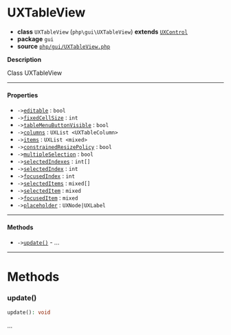 # UXTableView

- **class** `UXTableView` (`php\gui\UXTableView`) **extends** [`UXControl`](https://github.com/jphp-compiler/jphp/blob/master/jphp-gui-ext/api-docs/classes/php/gui/UXControl.md)
- **package** `gui`
- **source** [`php/gui/UXTableView.php`](./src/main/resources/JPHP-INF/sdk/php/gui/UXTableView.php)

**Description**

Class UXTableView

---

#### Properties

- `->`[`editable`](#prop-editable) : `bool`
- `->`[`fixedCellSize`](#prop-fixedcellsize) : `int`
- `->`[`tableMenuButtonVisible`](#prop-tablemenubuttonvisible) : `bool`
- `->`[`columns`](#prop-columns) : `UXList <UXTableColumn>`
- `->`[`items`](#prop-items) : `UXList <mixed>`
- `->`[`constrainedResizePolicy`](#prop-constrainedresizepolicy) : `bool`
- `->`[`multipleSelection`](#prop-multipleselection) : `bool`
- `->`[`selectedIndexes`](#prop-selectedindexes) : `int[]`
- `->`[`selectedIndex`](#prop-selectedindex) : `int`
- `->`[`focusedIndex`](#prop-focusedindex) : `int`
- `->`[`selectedItems`](#prop-selecteditems) : `mixed[]`
- `->`[`selectedItem`](#prop-selecteditem) : `mixed`
- `->`[`focusedItem`](#prop-focuseditem) : `mixed`
- `->`[`placeholder`](#prop-placeholder) : `UXNode|UXLabel`

---

#### Methods

- `->`[`update()`](#method-update) - _..._

---
# Methods

<a name="method-update"></a>

### update()
```php
update(): void
```
...